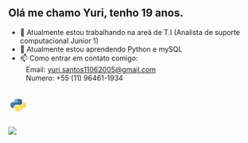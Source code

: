  ## Olá me chamo Yuri, tenho 19 anos.

- 🔭 Atualmente estou trabalhando na areá de T.I (Analista de suporte computacional Junior 1)
- 🌱 Atualmente estou aprendendo Python e mySQL
- 📫 Como entrar em contato comigo:<br>
&nbsp;&nbsp;&nbsp;Email: yuri.santos11062005@gmail.com <br>
&nbsp;&nbsp;&nbsp;Numero: +55 (11) 96461-1934

<div style="display: inline_block"><br>
  <img align="center" alt="-Python" height="30" width="40" src="https://raw.githubusercontent.com/devicons/devicon/master/icons/python/python-original.svg">
</div>

  ##

<div>
  <a href="https://www.linkedin.com/in/yuri-andrade-santos-4a785b256/" target="_blank"><img src="https://img.shields.io/badge/-LinkedIn-%230077B5?style=for-the-badge&logo=linkedin&logoColor=white" target="_blank"></a> 
  
</div>
